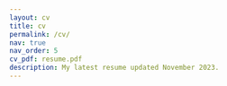 ```yaml
---
layout: cv
title: cv
permalink: /cv/
nav: true
nav_order: 5
cv_pdf: resume.pdf
description: My latest resume updated November 2023.
---
```


<!-- <iframe width="100%" height="800" src="/assets/pdf/resume.pdf"> -->